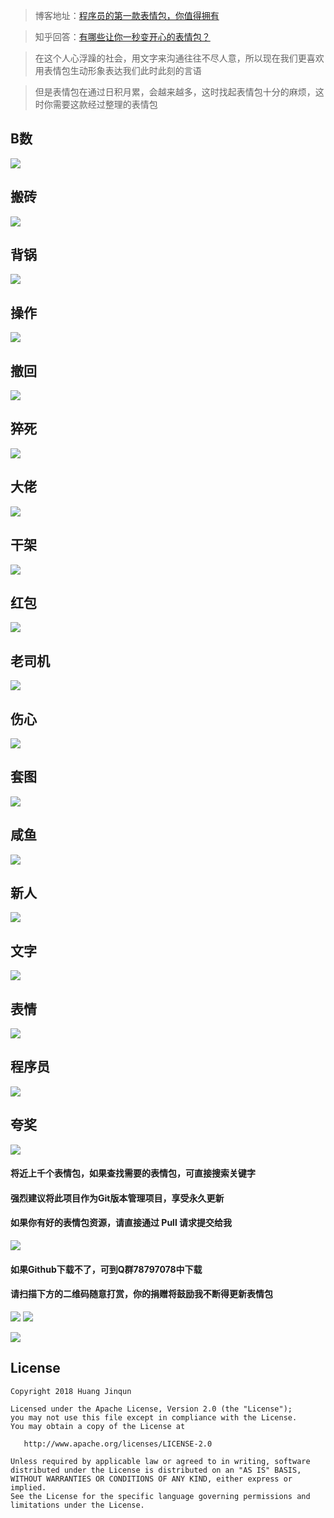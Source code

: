 > 博客地址：[程序员的第一款表情包，你值得拥有](https://www.jianshu.com/p/1637d0c0ca00)

> 知乎回答：[有哪些让你一秒变开心的表情包？](https://www.zhihu.com/question/302378021/answer/566082218)

> 在这个人心浮躁的社会，用文字来沟通往往不尽人意，所以现在我们更喜欢用表情包生动形象表达我们此时此刻的言语

> 但是表情包在通过日积月累，会越来越多，这时找起表情包十分的麻烦，这时你需要这款经过整理的表情包

## B数

![](picture/0.jpg)

## 搬砖

![](picture/1.jpg)

## 背锅

![](picture/2.jpg)

## 操作

![](picture/3.jpg)

## 撤回

![](picture/4.jpg)

##  猝死

![](picture/5.jpg)

##  大佬

![](picture/6.jpg)

##  干架

![](picture/7.jpg)

##  红包

![](picture/8.jpg)

## 老司机

![](picture/9.jpg)

## 伤心

![](picture/10.jpg)

## 套图

![](picture/11.jpg)

## 咸鱼

![](picture/12.jpg)

## 新人

![](picture/13.jpg)

## 文字

![](picture/14.jpg)

## 表情

![](picture/15.jpg)

## 程序员

![](picture/16.jpg)

## 夸奖

![](picture/17.jpg)

#### 将近上千个表情包，如果查找需要的表情包，可直接搜索关键字

#### 强烈建议将此项目作为Git版本管理项目，享受永久更新

#### 如果你有好的表情包资源，请直接通过 Pull 请求提交给我

![](picture/2018.jpg)

#### 如果Github下载不了，可到Q群78797078中下载

#### 请扫描下方的二维码随意打赏，你的捐赠将鼓励我不断得更新表情包

![](picture/pay_ali.png) ![](picture/pay_wechat.png)

![](picture/pay_bonus.png)

## License

```text
Copyright 2018 Huang Jinqun

Licensed under the Apache License, Version 2.0 (the "License");
you may not use this file except in compliance with the License.
You may obtain a copy of the License at

   http://www.apache.org/licenses/LICENSE-2.0

Unless required by applicable law or agreed to in writing, software
distributed under the License is distributed on an "AS IS" BASIS,
WITHOUT WARRANTIES OR CONDITIONS OF ANY KIND, either express or implied.
See the License for the specific language governing permissions and
limitations under the License.
```